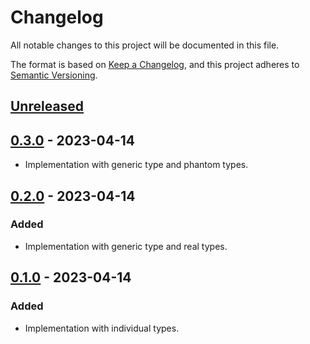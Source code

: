 # Changelog

All notable changes to this project will be documented in this file.

The format is based on [Keep a Changelog](https://keepachangelog.com),
and this project adheres to [Semantic Versioning](https://semver.org).

<!-- next-header -->
## [Unreleased]

## [0.3.0] - 2023-04-14
- Implementation with generic type and phantom types.

## [0.2.0] - 2023-04-14
### Added
- Implementation with generic type and real types.

## [0.1.0] - 2023-04-14
### Added
- Implementation with individual types.

<!-- next-url -->
[Unreleased]: https://github.com/FedericoStra/typestates/compare/v0.3.0...HEAD
[0.3.0]: https://github.com/FedericoStra/typestates/compare/v0.2.0...v0.3.0
[0.2.0]: https://github.com/FedericoStra/typestates/compare/v0.1.0...v0.2.0
[0.1.0]: https://github.com/FedericoStra/typestates/releases/tag/v0.1.0
